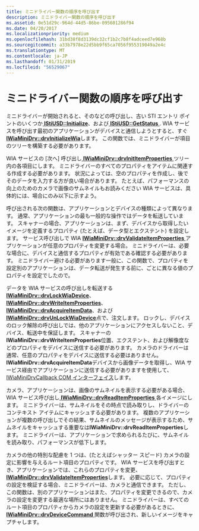 ```yaml
---
title: ミニドライバー関数の順序を呼び出す
description: ミニドライバー関数の順序を呼び出す
ms.assetid: 0e51d29c-964d-44d5-86be-095601286f94
ms.date: 04/20/2017
ms.localizationpriority: medium
ms.openlocfilehash: 31bd38f8d3139dc32cf1b2c7b8f4adceed7e968b
ms.sourcegitcommit: a33b7978e22d5bb9f65ca7056f955319049a2e4c
ms.translationtype: MT
ms.contentlocale: ja-JP
ms.lasthandoff: 01/31/2019
ms.locfileid: "56529067"
---
```

# <a name="calling-order-for-minidriver-functions"></a>ミニドライバー関数の順序を呼び出す





ミニドライバーが開始されると、そのなどの呼び出し、古い STI エントリ ポイントのいくつか[ **IStiUSD::Initialize**](https://msdn.microsoft.com/library/windows/hardware/ff543824)、および[ **IStiUSD::GetStatus** ](https://msdn.microsoft.com/library/windows/hardware/ff543823). WIA サービスを呼び出す最初のアプリケーションがデバイスと通信しようとすると、すぐ[ **IWiaMiniDrv::drvInitializeWia**](https://msdn.microsoft.com/library/windows/hardware/ff544986)します。 この関数では、ミニドライバーが項目のツリーを構築する必要があります。

WIA サービスの [次へ] 呼び出し[ **IWiaMiniDrv::drvInitItemProperties** ](https://msdn.microsoft.com/library/windows/hardware/ff544989)ツリー内の各項目にします。 ミニドライバーのすべてのプロパティをアイテムに関連する作成する必要があります。 状況によっては、空のプロパティを作成し、後でそのデータを入力する方が良い場合があります。 たとえば、パフォーマンスの向上のためのカメラで画像のサムネイルもお読みください WIA サービスは、具体的には、場合にのみ以下に示すよう。

呼び出される次の関数は、アプリケーションとデバイスの種類によって異なります。 通常、アプリケーションの最も一般的な操作ではデータを転送しています。 スキャナーの場合、アプリケーションは、まず、デバイスから取得したいイメージを定義するプロパティ (たとえば、データ型とエクステント) を設定します。 サービス呼び出しで WIA [ **IWiaMiniDrv::drvValidateItemProperties** ](https://msdn.microsoft.com/library/windows/hardware/ff545017)アプリケーションが任意のプロパティを変更する場合。 ミニドライバーは、必要な場合に、デバイスと通信するプロパティが有効である確認する必要があります。 ミニドライバー避ける必要があります一般に、この関数で、プロパティを設定別のアプリケーションは、データ転送が発生する前に、ごとに異なる値のプロパティを設定でしたので。

データを WIA サービスの呼び出しを転送する[ **IWiaMiniDrv::drvLockWiaDevice**](https://msdn.microsoft.com/library/windows/hardware/ff544995)、 [ **IWiaMiniDrv::drvWriteItemProperties**](https://msdn.microsoft.com/library/windows/hardware/ff545020)、 [**IWiaMiniDrv::drvAcquireItemData**](https://msdn.microsoft.com/library/windows/hardware/ff543956)、および[ **IWiaMiniDrv::drvUnLockWiaDevice**](https://msdn.microsoft.com/library/windows/hardware/ff545012)点で、注文します。 ロックし、デバイスのロック解除の呼び出しでは、他のアプリケーションにアクセスしないこと、デバイス、転送中を保証します。 スキャナーの**IWiaMiniDrv::drvWriteItemProperties**位置、エクステント、および解像度などのプロパティをデバイスに送信する必要があります。 カメラのドライバーは通常、任意のプロパティをデバイスに送信する必要はありません。 **IWiaMiniDrv::drvAcquireItemData**デバイスから画像データを取得し、WIA サービス経由でアプリケーションに送信する必要がありますを使用して、 [IWiaMiniDrvCallback COM インターフェイス](iwiaminidrvcallback-com-interface.md)します。

カメラ、アプリケーションは、画像のサムネイルを表示する必要がある場合、WIA サービス呼び出し[ **IWiaMiniDrv::drvReadItemProperties** ](https://msdn.microsoft.com/library/windows/hardware/ff545005)各イメージにします。 ミニドライバーは、サムネイルをその時点で読み取りし、ドライバーのコンテキスト アイテムにキャッシュする必要があります。 複数のアプリケーションが複数の呼び出しでその結果、サムネイルのメッセージが表示するため、サムネイルをキャッシュする重要なは**IWiaMiniDrv::drvReadItemProperties**します。 ミニドライバーは、アプリケーションで求められるたびに、サムネイルを読み取り、パフォーマンスが低下します。

カメラの他の特別な配慮を 1 つは、(たとえばシャッター スピード) カメラの設定に影響を与えるルート項目のプロパティです。 WIA サービスを呼び出すとき、アプリケーションでは、これらのプロパティを変更、 [ **IWiaMiniDrv::drvValidateItemProperties**](https://msdn.microsoft.com/library/windows/hardware/ff545017)します。 必要に応じて、プロパティの設定を検証する場合、ミニドライバーは、カメラと通信できます。 ただし、この関数は、別のアプリケーションはまた、プロパティを変更できるので、カメラの設定を変更する最適な場所にはありません。 ミニドライバーは、すべてのルート項目のプロパティからカメラの設定を更新する必要があるときに、 [ **IWiaMiniDrv::drvDeviceCommand** ](https://msdn.microsoft.com/library/windows/hardware/ff543967)関数が呼び出され、新しいイメージをキャプチャします。

 

 




